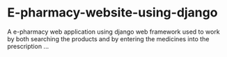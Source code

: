 # E-pharmacy-website-using-django
A e-pharmacy web application using django web framework used to work by both searching the products and by entering the medicines into the prescription ...
